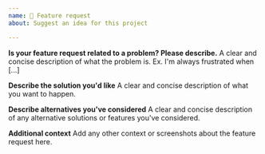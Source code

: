 ```yaml
---
name: 🚀 Feature request
about: Suggest an idea for this project

---
```


**Is your feature request related to a problem? Please describe.** 
A clear and concise description of what the problem is. Ex. I'm always frustrated when [...]

**Describe the solution you'd like**
A clear and concise description of what you want to happen.

**Describe alternatives you've considered**
A clear and concise description of any alternative solutions or features you've considered.

**Additional context**
Add any other context or screenshots about the feature request here.
